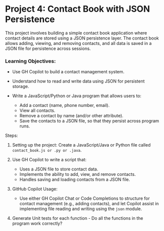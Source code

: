 # Project 4: Contact Book with JSON Persistence

This project involves building a simple contact book application where contact details are stored using a JSON persistence layer. The contact book allows adding, viewing, and removing contacts, and all data is saved in a JSON file for persistence across sessions.

### Learning Objectives:
- Use GH Copilot to build a contact management system.
- Understand how to read and write data using JSON for persistent storage.

- Write a JavaScript/Python or Java program that allows users to:
  - Add a contact (name, phone number, email).
  - View all contacts.
  - Remove a contact by name (and/or other attribute).
  - Save the contacts to a JSON file, so that they persist across program runs.
  
Steps:
1. Setting up the project: Create a JavaScript/Java or Python file called `contact_book.js or .py or .java`.
  
2. Use GH Copilot to write a script that:
   - Uses a JSON file to store contact data.
   - Implements the ability to add, view, and remove contacts.
   - Handles saving and loading contacts from a JSON file.
  
3. GitHub Copilot Usage:
   - Use either GH Copilot Chat or Code Completions to structure for contact management (e.g., adding contacts), and let Copilot assist in implementing file reading and writing using the `json` module.

4. Generate Unit tests for each function - Do all the functions in the program work correctly?
